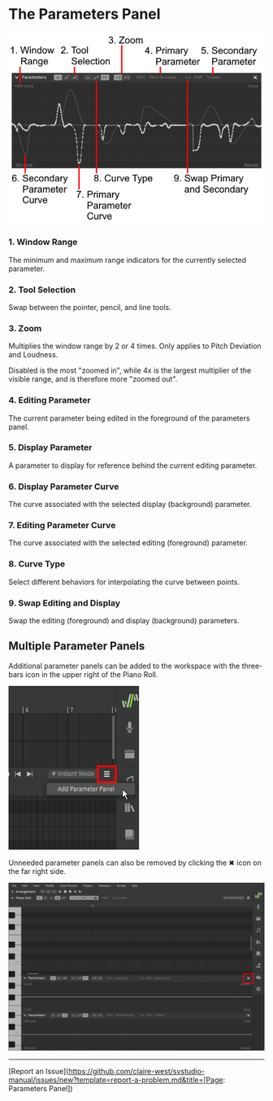 # The Parameters Panel

![Parameters Panel](/img/parameters/parameters-panel.png)

### 1. Window Range
The minimum and maximum range indicators for the currently selected parameter.

### 2. Tool Selection
Swap between the pointer, pencil, and line tools.

### 3. Zoom
Multiplies the window range by 2 or 4 times. Only applies to Pitch Deviation and Loudness.

Disabled is the most "zoomed in", while 4x is the largest multiplier of the visible range, and is therefore more "zoomed out".

### 4. Editing Parameter
The current parameter being edited in the foreground of the parameters panel.

### 5. Display Parameter
A parameter to display for reference behind the current editing parameter.

### 6. Display Parameter Curve
The curve associated with the selected display (background) parameter.

### 7. Editing Parameter Curve
The curve associated with the selected editing (foreground) parameter.

### 8. Curve Type
Select different behaviors for interpolating the curve between points.

### 9. Swap Editing and Display
Swap the editing (foreground) and display (background) parameters.

## Multiple Parameter Panels

Additional parameter panels can be added to the workspace with the three-bars icon in the upper right of the Piano Roll.

![Add Parameter Panel](/img/parameters/add-parameter-panel.png)

Unneeded parameter panels can also be removed by clicking the ✖ icon on the far right side.

![Multiple Parameter Panels](/img/parameters/multiple-parameter-panels.png)

---

[Report an Issue](https://github.com/claire-west/svstudio-manual/issues/new?template=report-a-problem.md&title=[Page: Parameters Panel])